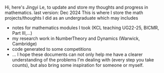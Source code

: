 Hi, here's Jingyi Le, to update and store my thoughts and progress in mathematics. last version: Dec 2024
This is where I store the math projects/thoughts I did as an undergraduate which may includes
- notes for mathematics modules I took (KCL teaching UG22-25, BICMR, Part III,...)
- my research work in NumberTheory and Dynamics (Warwick, Cambridge)
- code generated to some competitions
- ...
I hope these documents can not only help me have a clearer understanding of the problems I'm dealing with (every step you take counts), but also bring some inspiration for someone or myself.
